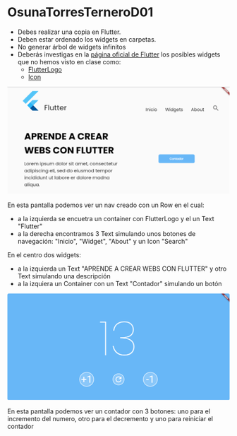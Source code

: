 # OsunaTorresTerneroD01

- Debes realizar una copia en Flutter.
- Deben estar ordenado los widgets en carpetas.
- No generar árbol de widgets infinitos
- Deberás investigas en la [página oficial de Flutter](https://docs.flutter.dev/) los posibles widgets que no hemos visto en clase como:
  - [FlutterLogo](https://api.flutter.dev/flutter/material/FlutterLogo-class.html)
  - [Icon](https://api.flutter.dev/flutter/widgets/Icon-class.html)

![Captura 1](/Captura1.png)

En esta pantalla podemos ver un nav creado con un Row en el cual:

- a la izquierda se encuetra un container con FlutterLogo y el un Text "Flutter"
- a la derecha encontramos 3 Text simulando unos botones de navegación: "Inicio", "Widget", "About" y un Icon "Search"

En el centro dos widgets:

- a la izquierda un Text "APRENDE A CREAR WEBS CON FLUTTER" y otro Text simulando una descripción
- a la izquiera un Container con un Text "Contador" simulando un botón

![Captura 1](/Captura2.png)

En esta pantalla podemos ver un contador con 3 botones: uno para el incremento del numero, otro para el decremento y uno para reiniciar el contador
